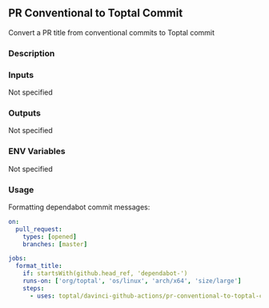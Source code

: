## PR Conventional to Toptal Commit

Convert a PR title from conventional commits to Toptal commit

### Description

### Inputs

Not specified

### Outputs

Not specified

### ENV Variables

Not specified

### Usage

Formatting dependabot commit messages:

```yaml
on:
  pull_request:
    types: [opened]
    branches: [master]

jobs:
  format_title:
    if: startsWith(github.head_ref, 'dependabot-')
    runs-on: ['org/toptal', 'os/linux', 'arch/x64', 'size/large']
    steps:
      - uses: toptal/davinci-github-actions/pr-conventional-to-toptal-commits
```
